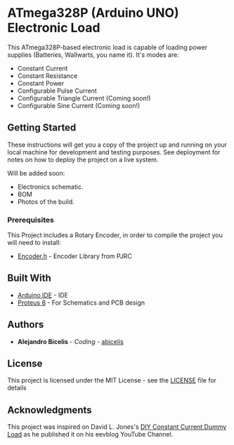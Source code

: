 # ATmega328P (Arduino UNO) Electronic Load

This ATmega328P-based electronic load is capable of loading power supplies (Batteries, Wallwarts, you name it). It's modes are:

* Constant Current
* Constant Resistance
* Constant Power
* Configurable Pulse Current
* Configurable Triangle Current	(Coming soon!)
* Configurable Sine Current (Coming soon!)


## Getting Started

These instructions will get you a copy of the project up and running on your local machine for development and testing purposes. See deployment for notes on how to deploy the project on a live system.

Will be added soon:

* Electronics schematic.
* BOM 
* Photos of the build.


### Prerequisites

This Project includes a Rotary Encoder, in order to compile the project you will need to install: 

* [Encoder.h](https://www.pjrc.com/teensy/td_libs_Encoder.html) - Encoder Library from PJRC

## Built With

* [Arduino IDE](https://www.arduino.cc/en/Main/Software) - IDE
* [Proteus 8](https://www.labcenter.com/) - For Schematics and PCB design

## Authors

* **Alejandro Bicelis** - *Coding* - [abicelis](https://github.com/abicelis)

## License

This project is licensed under the MIT License - see the [LICENSE](https://github.com/abicelis/ElectronicLoad/blob/master/LICENSE) file for details

## Acknowledgments

This project was inspired on David L. Jones's [DIY Constant Current Dummy Load](https://www.youtube.com/watch?v=8xX2SVcItOA) as he published it on his eevblog YouTube Channel.  

